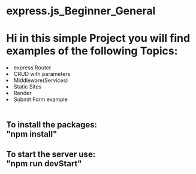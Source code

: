 # express.js_Beginner_General

<h1>Hi in this simple Project you will find examples of the following Topics:</h1>

<ls>
<li>express Router</li>
<li>CRUD with parameters</li>
<li>Middleware(Services)</li>
<li>Static Sites</li>
<li>Render</li>
<li>Submit Form example
</li>
</ls>
<br>
<h2>To install the packages:<br> "npm install" </h2>

<h2>To start the server use:<br> "npm run devStart" </h2>

